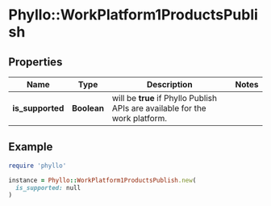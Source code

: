 # Phyllo::WorkPlatform1ProductsPublish

## Properties

| Name | Type | Description | Notes |
| ---- | ---- | ----------- | ----- |
| **is_supported** | **Boolean** | will be **true** if Phyllo Publish APIs are available for the work platform. |  |

## Example

```ruby
require 'phyllo'

instance = Phyllo::WorkPlatform1ProductsPublish.new(
  is_supported: null
)
```

